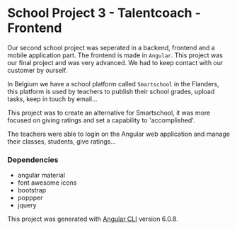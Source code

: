 # School Project 3 - Talentcoach - Frontend
Our second school project was seperated in a backend, frontend and a mobile application part. The frontend is made in `Angular`.
This project was our final project and was very advanced. We had to keep contact with our customer by ourself.

In Belgium we have a school platform called `Smartschool` in the Flanders, this platform is used by teachers to publish their school grades, upload tasks, keep in touch by email...

This project was to create an alternative for Smartschool, it was more focused on giving ratings and set a capability to 'accomplished'.

The teachers were able to login on the Angular web application and manage their classes, students, give ratings...

### Dependencies
* angular material
* font awesome icons
* bootstrap
* poppper
* jquery

This project was generated with [Angular CLI](https://github.com/angular/angular-cli) version 6.0.8.
